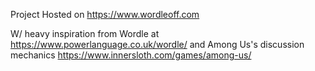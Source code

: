 Project Hosted on https://www.wordleoff.com

W/ heavy inspiration from Wordle at https://www.powerlanguage.co.uk/wordle/ and Among Us's discussion mechanics  https://www.innersloth.com/games/among-us/
